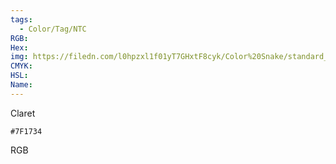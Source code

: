 ```yaml
---
tags:
  - Color/Tag/NTC
RGB:
Hex:
img: https://filedn.com/l0hpzxl1f01yT7GHxtF8cyk/Color%20Snake/standard_csv_to_svg//7F1734.svg
CMYK:
HSL:
Name:
---
```

Claret
```palette
#7F1734
```
RGB
